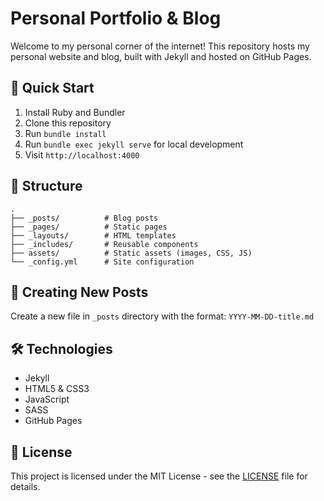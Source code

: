 # Personal Portfolio & Blog

Welcome to my personal corner of the internet! This repository hosts my personal website and blog, built with Jekyll and hosted on GitHub Pages.

## 🚀 Quick Start

1. Install Ruby and Bundler
2. Clone this repository
3. Run `bundle install`
4. Run `bundle exec jekyll serve` for local development
5. Visit `http://localhost:4000`

## 📂 Structure

```
.
├── _posts/          # Blog posts
├── _pages/          # Static pages
├── _layouts/        # HTML templates
├── _includes/       # Reusable components
├── assets/          # Static assets (images, CSS, JS)
└── _config.yml      # Site configuration
```

## 📝 Creating New Posts

Create a new file in `_posts` directory with the format:
`YYYY-MM-DD-title.md`

## 🛠 Technologies

- Jekyll
- HTML5 & CSS3
- JavaScript
- SASS
- GitHub Pages

## 📄 License

This project is licensed under the MIT License - see the [LICENSE](LICENSE) file for details.
